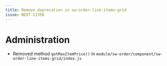 ```yaml
---
title: Remove deprecation in sw-order-line-items-grid
issue: NEXT-11350
---
```

# Administration
*  Removed method `getMaxItemPrice()` in `module/sw-order/component/sw-order-line-items-grid/index.js`
